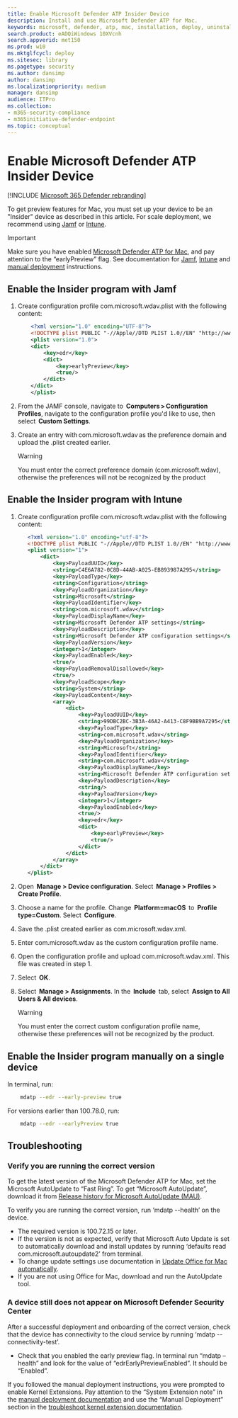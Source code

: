 ```yaml
---
title: Enable Microsoft Defender ATP Insider Device
description: Install and use Microsoft Defender ATP for Mac.
keywords: microsoft, defender, atp, mac, installation, deploy, uninstallation, intune, jamf, macos, catalina, mojave, high sierra
search.product: eADQiWindows 10XVcnh
search.appverid: met150
ms.prod: w10
ms.mktglfcycl: deploy
ms.sitesec: library
ms.pagetype: security
ms.author: dansimp
author: dansimp
ms.localizationpriority: medium
manager: dansimp
audience: ITPro
ms.collection: 
- m365-security-compliance 
- m365initiative-defender-endpoint 
ms.topic: conceptual
---
```


# Enable Microsoft Defender ATP Insider Device

[!INCLUDE [Microsoft 365 Defender rebranding](../../includes/microsoft-defender.md)]


To get preview features for Mac, you must set up your device to be an "Insider" device as described in this article. For scale deployment, we recommend using [Jamf](#enable-the-insider-program-with-jamf) or [Intune](#enable-the-insider-program-with-intune).

> [!IMPORTANT]
>Make sure you have enabled [Microsoft Defender ATP for Mac](microsoft-defender-atp-mac.md#how-to-install-microsoft-defender-atp-for-mac), and pay attention to the “earlyPreview” flag. See documentation for [Jamf](mac-install-with-jamf.md), [Intune](mac-install-with-intune.md) and [manual deployment](mac-install-manually.md) instructions.

## Enable the Insider program with Jamf

1. Create configuration profile com.microsoft.wdav.plist with the following content:

   ```XML
       <?xml version="1.0" encoding="UTF-8"?>
       <!DOCTYPE plist PUBLIC "-//Apple//DTD PLIST 1.0//EN" "http://www.apple.com/DTDs/PropertyList-1.0.dtd">
       <plist version="1.0">
       <dict>
           <key>edr</key>
           <dict>
               <key>earlyPreview</key>
               <true/>
           </dict>
       </dict>
       </plist>
   ```

1. From the JAMF console, navigate to  **Computers > Configuration Profiles**, navigate to the configuration profile you'd like to use, then select  **Custom Settings**.

1. Create an entry with com.microsoft.wdav as the preference domain and upload the .plist created earlier.

   > [!WARNING]
   > You must enter the correct preference domain (com.microsoft.wdav), otherwise the preferences will not be recognized by the product

## Enable the Insider program with Intune

1. Create configuration profile com.microsoft.wdav.plist with the following content:

    ```XML
       <?xml version="1.0" encoding="utf-8"?>
       <!DOCTYPE plist PUBLIC "-//Apple//DTD PLIST 1.0//EN" "http://www.apple.com/DTDs/PropertyList-1.0.dtd">
       <plist version="1">
           <dict>
               <key>PayloadUUID</key>
               <string>C4E6A782-0C8D-44AB-A025-EB893987A295</string>
               <key>PayloadType</key>
               <string>Configuration</string>
               <key>PayloadOrganization</key>
               <string>Microsoft</string>
               <key>PayloadIdentifier</key>
               <string>com.microsoft.wdav</string>
               <key>PayloadDisplayName</key>
               <string>Microsoft Defender ATP settings</string>
               <key>PayloadDescription</key>
               <string>Microsoft Defender ATP configuration settings</string>
               <key>PayloadVersion</key>
               <integer>1</integer>
               <key>PayloadEnabled</key>
               <true/>
               <key>PayloadRemovalDisallowed</key>
               <true/>
               <key>PayloadScope</key>
               <string>System</string>
               <key>PayloadContent</key>
               <array>
                   <dict>
                       <key>PayloadUUID</key>
                       <string>99DBC2BC-3B3A-46A2-A413-C8F9BB9A7295</string>
                       <key>PayloadType</key>
                       <string>com.microsoft.wdav</string>
                       <key>PayloadOrganization</key>
                       <string>Microsoft</string>
                       <key>PayloadIdentifier</key>
                       <string>com.microsoft.wdav</string>
                       <key>PayloadDisplayName</key>
                       <string>Microsoft Defender ATP configuration settings</string>
                       <key>PayloadDescription</key>
                       <string/>
                       <key>PayloadVersion</key>
                       <integer>1</integer>
                       <key>PayloadEnabled</key>
                       <true/>
                       <key>edr</key>
                       <dict>
                           <key>earlyPreview</key>
                           <true/>
                       </dict>
                   </dict>
               </array>
           </dict>
       </plist>
   ```

1. Open  **Manage > Device configuration**. Select  **Manage > Profiles > Create Profile**.

1. Choose a name for the profile. Change  **Platform=macOS**  to  **Profile type=Custom**. Select  **Configure**.

1. Save the .plist created earlier as com.microsoft.wdav.xml.

1. Enter com.microsoft.wdav as the custom configuration profile name.

1. Open the configuration profile and upload com.microsoft.wdav.xml. This file was created in step 1.

1. Select  **OK**.

1. Select  **Manage > Assignments**. In the  **Include**  tab, select  **Assign to All Users & All devices**.

   > [!WARNING]
   > You must enter the correct custom configuration profile name, otherwise these preferences will not be recognized by the product.

## Enable the Insider program manually on a single device

In terminal, run:

```bash
    mdatp --edr --early-preview true
```

For versions earlier than 100.78.0, run:

```bash
    mdatp --edr --earlyPreview true
```

## Troubleshooting

### Verify you are running the correct version

To get the latest version of the Microsoft Defender ATP for Mac, set the Microsoft AutoUpdate to “Fast Ring”. To get “Microsoft AutoUpdate”, download it from [Release history for Microsoft AutoUpdate (MAU)](https://docs.microsoft.com/officeupdates/release-history-microsoft-autoupdate).

To verify you are running the correct version, run ‘mdatp --health’ on the device.

* The required version is 100.72.15 or later.
* If the version is not as expected, verify that Microsoft Auto Update is set to automatically download and install updates by running ‘defaults read com.microsoft.autoupdate2’ from terminal.
* To change update settings use documentation in [Update Office for Mac automatically](https://support.office.com/article/update-office-for-mac-automatically-bfd1e497-c24d-4754-92ab-910a4074d7c1).
* If you are not using Office for Mac, download and run the AutoUpdate tool.

### A device still does not appear on Microsoft Defender Security Center

After a successful deployment and onboarding of the correct version, check that the device has connectivity to the cloud service by running ‘mdatp --connectivity-test’.

* Check that you enabled the early preview flag. In terminal run “mdatp –health” and look for the value of “edrEarlyPreviewEnabled”. It should be “Enabled”.

If you followed the manual deployment instructions, you were prompted to enable Kernel Extensions. Pay attention to the “System Extension note” in the [manual deployment documentation](mac-install-manually.md#application-installation-macos-1015-and-older-versions) and use the “Manual Deployment” section in the [troubleshoot kernel extension documentation](mac-support-kext.md#manual-deployment).
